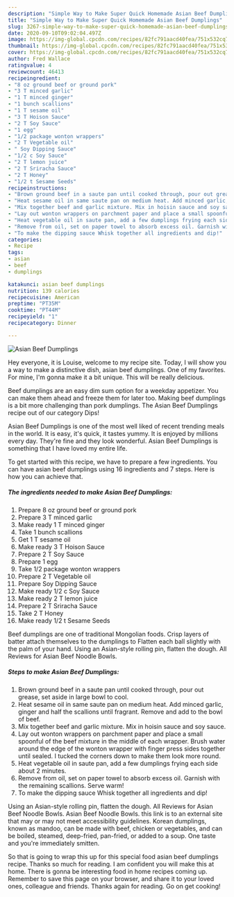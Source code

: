 ```yaml
---
description: "Simple Way to Make Super Quick Homemade Asian Beef Dumplings"
title: "Simple Way to Make Super Quick Homemade Asian Beef Dumplings"
slug: 3267-simple-way-to-make-super-quick-homemade-asian-beef-dumplings
date: 2020-09-10T09:02:04.497Z
image: https://img-global.cpcdn.com/recipes/82fc791aacd40fea/751x532cq70/asian-beef-dumplings-recipe-main-photo.jpg
thumbnail: https://img-global.cpcdn.com/recipes/82fc791aacd40fea/751x532cq70/asian-beef-dumplings-recipe-main-photo.jpg
cover: https://img-global.cpcdn.com/recipes/82fc791aacd40fea/751x532cq70/asian-beef-dumplings-recipe-main-photo.jpg
author: Fred Wallace
ratingvalue: 4
reviewcount: 46413
recipeingredient:
- "8 oz ground beef or ground pork"
- "3 T minced garlic"
- "1 T minced ginger"
- "1 bunch scallions"
- "1 T sesame oil"
- "3 T Hoison Sauce"
- "2 T Soy Sauce"
- "1 egg"
- "1/2 package wonton wrappers"
- "2 T Vegetable oil"
- " Soy Dipping Sauce"
- "1/2 c Soy Sauce"
- "2 T lemon juice"
- "2 T Sriracha Sauce"
- "2 T Honey"
- "1/2 t Sesame Seeds"
recipeinstructions:
- "Brown ground beef in a saute pan until cooked through, pour out grease, set aside in large bowl to cool."
- "Heat sesame oil in same saute pan on medium heat. Add minced garlic, ginger and half the scallions until fragrant. Remove and add to the bowl of beef."
- "Mix together beef and garlic mixture. Mix in hoisin sauce and soy sauce."
- "Lay out wonton wrappers on parchment paper and place a small spoonful of the beef mixture in the middle of each wrapper. Brush water around the edge of the wonton wrapper with finger press sides together until sealed. I tucked the corners down to make them look more round."
- "Heat vegetable oil in saute pan, add a few dumplings frying each side about 2 minutes."
- "Remove from oil, set on paper towel to absorb excess oil. Garnish with the remaining scallions. Serve warm!"
- "To make the dipping sauce Whisk together all ingredients and dip!"
categories:
- Recipe
tags:
- asian
- beef
- dumplings

katakunci: asian beef dumplings 
nutrition: 139 calories
recipecuisine: American
preptime: "PT35M"
cooktime: "PT44M"
recipeyield: "1"
recipecategory: Dinner

---
```



![Asian Beef Dumplings](https://img-global.cpcdn.com/recipes/82fc791aacd40fea/751x532cq70/asian-beef-dumplings-recipe-main-photo.jpg)

Hey everyone, it is Louise, welcome to my recipe site. Today, I will show you a way to make a distinctive dish, asian beef dumplings. One of my favorites. For mine, I'm gonna make it a bit unique. This will be really delicious.

Beef dumplings are an easy dim sum option for a weekday appetizer. You can make them ahead and freeze them for later too. Making beef dumplings is a bit more challenging than pork dumplings. The Asian Beef Dumplings recipe out of our category Dips!

Asian Beef Dumplings is one of the most well liked of recent trending meals in the world. It is easy, it's quick, it tastes yummy. It is enjoyed by millions every day. They're fine and they look wonderful. Asian Beef Dumplings is something that I have loved my entire life.


To get started with this recipe, we have to prepare a few ingredients. You can have asian beef dumplings using 16 ingredients and 7 steps. Here is how you can achieve that.

<!--inarticleads1-->

##### The ingredients needed to make Asian Beef Dumplings:

1. Prepare 8 oz ground beef or ground pork
1. Prepare 3 T minced garlic
1. Make ready 1 T minced ginger
1. Take 1 bunch scallions
1. Get 1 T sesame oil
1. Make ready 3 T Hoison Sauce
1. Prepare 2 T Soy Sauce
1. Prepare 1 egg
1. Take 1/2 package wonton wrappers
1. Prepare 2 T Vegetable oil
1. Prepare  Soy Dipping Sauce
1. Make ready 1/2 c Soy Sauce
1. Make ready 2 T lemon juice
1. Prepare 2 T Sriracha Sauce
1. Take 2 T Honey
1. Make ready 1/2 t Sesame Seeds


Beef dumplings are one of traditional Mongolian foods. Crisp layers of batter attach themselves to the dumplings to Flatten each ball slightly with the palm of your hand. Using an Asian-style rolling pin, flatten the dough. All Reviews for Asian Beef Noodle Bowls. 

<!--inarticleads2-->

##### Steps to make Asian Beef Dumplings:

1. Brown ground beef in a saute pan until cooked through, pour out grease, set aside in large bowl to cool.
1. Heat sesame oil in same saute pan on medium heat. Add minced garlic, ginger and half the scallions until fragrant. Remove and add to the bowl of beef.
1. Mix together beef and garlic mixture. Mix in hoisin sauce and soy sauce.
1. Lay out wonton wrappers on parchment paper and place a small spoonful of the beef mixture in the middle of each wrapper. Brush water around the edge of the wonton wrapper with finger press sides together until sealed. I tucked the corners down to make them look more round.
1. Heat vegetable oil in saute pan, add a few dumplings frying each side about 2 minutes.
1. Remove from oil, set on paper towel to absorb excess oil. Garnish with the remaining scallions. Serve warm!
1. To make the dipping sauce Whisk together all ingredients and dip!


Using an Asian-style rolling pin, flatten the dough. All Reviews for Asian Beef Noodle Bowls. Asian Beef Noodle Bowls. this link is to an external site that may or may not meet accessibility guidelines. Korean dumplings, known as mandoo, can be made with beef, chicken or vegetables, and can be boiled, steamed, deep-fried, pan-fried, or added to a soup. One taste and you&#39;re immediately smitten. 

So that is going to wrap this up for this special food asian beef dumplings recipe. Thanks so much for reading. I am confident you will make this at home. There is gonna be interesting food in home recipes coming up. Remember to save this page on your browser, and share it to your loved ones, colleague and friends. Thanks again for reading. Go on get cooking!
